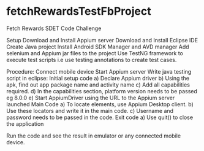 # fetchRewardsTestFbProject
Fetch Rewards SDET Code Challenge

Setup
Download and Install Appium server
Download and Install Eclipse IDE
Create Java project
Install Android SDK Manager and AVD manager
Add selenium and Appium jar files to the project
Use TestNG framework to execute test scripts i.e use testing annotations to create test cases.

Procedure:
Connect mobile device
Start Appium server
Write java testing script in eclipse:
Initial setup code
a)	Declare Appium driver
b)	Using the apk, find out app package name and activity name 
c)	Add all capabilities required.
d)	In the capabilities section, platform version needs to be passed eg 8.0.0
e)	Start AppiumDriver using the URL to the Appium server launched
Main Code
a)	To locate elements, use Appium Desktop client.
b)	Use these locators and write it in the main code.
c)  Username and password needs to be passed in the code.
Exit code
a)	Use quit() to close the application

Run the code and see the result in emulator or any connected mobile device.

